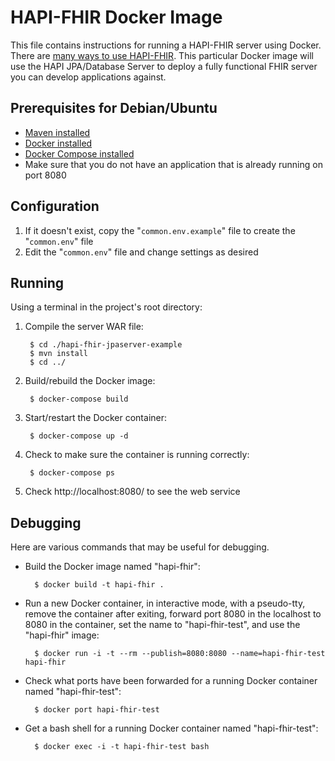 # HAPI-FHIR Docker Image

This file contains instructions for running a HAPI-FHIR server using Docker. There are [many ways to use HAPI-FHIR](http://jamesagnew.github.io/hapi-fhir/#Some_Ways_You_Can_Use_HAPI_FHIR). This particular Docker image will use the HAPI JPA/Database Server to deploy a fully functional FHIR server you can develop applications against.

## Prerequisites for Debian/Ubuntu

* [Maven installed](http://www.mkyong.com/maven/how-to-install-maven-in-ubuntu/)
* [Docker installed](http://docs.docker.com/installation/ubuntulinux/)
* [Docker Compose installed](https://docs.docker.com/compose/install/)
* Make sure that you do not have an application that is already running on port 8080

## Configuration

1. If it doesn't exist, copy the "`common.env.example`" file to create the "`common.env`" file
2. Edit the "`common.env`" file and change settings as desired

## Running

Using a terminal in the project's root directory:

1. Compile the server WAR file:

        $ cd ./hapi-fhir-jpaserver-example
        $ mvn install
        $ cd ../

2. Build/rebuild the Docker image:

        $ docker-compose build

3. Start/restart the Docker container:

        $ docker-compose up -d

4. Check to make sure the container is running correctly:

        $ docker-compose ps

5. Check http://localhost:8080/ to see the web service

## Debugging

Here are various commands that may be useful for debugging.

* Build the Docker image named "hapi-fhir":

        $ docker build -t hapi-fhir .

* Run a new Docker container, in interactive mode, with a pseudo-tty, remove the container after exiting, forward port 8080 in the localhost to 8080 in the container, set the name to "hapi-fhir-test", and use the "hapi-fhir" image:

        $ docker run -i -t --rm --publish=8080:8080 --name=hapi-fhir-test hapi-fhir

* Check what ports have been forwarded for a running Docker container named "hapi-fhir-test":

        $ docker port hapi-fhir-test

* Get a bash shell for a running Docker container named "hapi-fhir-test":

        $ docker exec -i -t hapi-fhir-test bash

